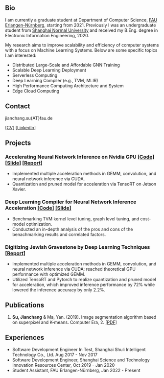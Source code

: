 ## Bio
I am currently a graduate student at Department of Computer Science, [FAU Erlangen-Nürnberg](https://www.fau.eu/), starting from 2021. Previously I was an undergraduate student from [Shanghai Normal University](https://english.shnu.edu.cn/) and received my B.Eng. degree in Electronic Information Engineering, 2020.

My research aims to improve scalability and efficiency of computer systems with a focus on Machine Learning Systems. Below are some specific topics I am interested:
* Distributed Large-Scale and Affordable GNN Training
* Scalable Deep Learning Deployment
* Serverless Computing
* Deep Learning Compiler (e.g., TVM, MLIR)
* High Performance Computing Architecture and System
* Edge Cloud Computing

## Contact
jianchang.su{AT}fau.de

[[CV]](https://github.com/jc-su/jc-su.github.io/raw/main/resources/CV_Jianchang.pdf)
[[LinkedIn]](https://www.linkedin.com/in/jcsu/)

## Projects
### Accelerating Neural Network Inference on Nvidia GPU [[Code]](https://github.com/jc-su/NN-Acceleration) [[Slide]](https://github.com/jc-su/jc-su.github.io/raw/main/resources/NN-Acc-Pre.pdf) [[Report]](https://github.com/jc-su/jc-su.github.io/raw/main/resources/RADL_GPU.pdf)
- Implemented multiple acceleration methods in GEMM, convolution, and neural network inference via CUDA.
- Quantization and pruned model for acceleration via TensoRT on Jetson Xavier.

### Deep Learning Compiler for  Neural Network Inference Acceleration [[Code]](https://github.com/jc-su/tvm_tensorrt_comparsion) [[Slide]](https://github.com/jc-su/jc-su.github.io/raw/main/resources/MAP_Project.pdf)
- Benchmarking TVM kernel level tuning, graph level tuning, and cost-model optimization.
- Conducted an in-depth analysis of the pros and cons of the benachmarking results and correlated factors.

### Digitizing Jewish Gravestone by Deep Learning Techniques  [[Report]](https://github.com/jc-su/jc-su.github.io/raw/main/resources/OCR.pdf)
- Implemented multiple acceleration methods in GEMM, convolution, and neural network inference via CUDA; reached theoretical GPU performance with optimized GEMM.
- Utilized TensoRT and Pytorch to realize quantization and pruned model for acceleration, which improved inference performance by 72% while lowered the inference accuracy by only 2.2%.

## Publications

1. **Su, Jianchang** & Ma, Yan. (2019). Image segmentation algorithm based on superpixel and K-means. Computer Era, 2. [[PDF]]()

## Experiences

- Software Development Engineer In Test, Shanghai Shuli Intelligent Technology Co., Ltd. Aug 2017 - Nov 2017
- Software Development Engineer, Shanghai Science and Technology Innovation Resources Center, Oct 2019 - Jan 2020
- Student Assistant, FAU Erlangen-Nürnberg, Jan 2022 - Present
